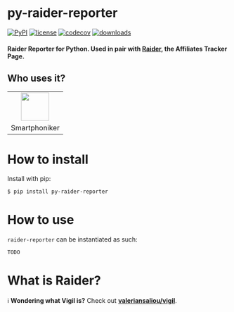 # py-raider-reporter
[![PyPI](https://img.shields.io/pypi/v/py-raider-reporter)](https://pypi.org/project/py-raider-reporter/)
[![license](https://img.shields.io/pypi/l/py-raider-reporter)](https://github.com/M0r13n/py-raider-reporter/blob/master/LICENSE)
[![codecov](https://codecov.io/gh/M0r13n/py-raider-reporter/branch/master/graph/badge.svg)](https://codecov.io/gh/M0r13n/py-raider-reporter)
[![downloads](https://img.shields.io/pypi/dm/py-raider-reporter)](https://pypi.org/project/py-raider-reporter/)

#### Raider Reporter for Python. Used in pair with [Raider](https://github.com/valeriansaliou/raider), the Affiliates Tracker Page.


## Who uses it?

<table>
<tr>
<td align="center"><a href="https://smartphoniker.shop/"><img src="https://smartphoniker.shop/static/images/smartphoniker-logo.svg" height="64" /></a></td>
</tr>
<tr>
<td align="center">Smartphoniker</td>
</tr>
</table>



# How to install
Install with pip:

```sh
$ pip install py-raider-reporter
```


# How to use
`raider-reporter` can be instantiated as such:

```py
TODO
```


# What is Raider?
ℹ️ **Wondering what Vigil is?** Check out **[valeriansaliou/vigil](https://github.com/valeriansaliou/raider)**.
